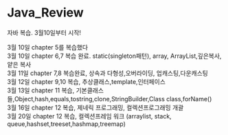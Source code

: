 # Java_Review
자바 복습. 3월10일부터 시작!

3월 10일 chapter 5를 복습했다   
3월 10일 chapter 6,7 복습 완료. static(singleton패턴), array, ArrayList,깊은복사,얕은 복사    
3월 11일 chapter 7,8 복습완료, 상속과 다형성,오버라이딩, 업캐스팅,다운캐스팅   
3월 12일 chapter 9,10 복습, 추상클래스,template,인터페이스   
3월 13일 chapter 11 복습, 기본클래스들,Object,hash,equals,tostring,clone,StringBuilder,Class class,forName()   
3월 16일 chapter 12 복습, 제네릭 프로그래밍, 컬렉션프로그래밍 개괄   
3월 20일 chapter 12 복습, 컬렉션프레임 워크 (arraylist, stack, queue,hashset,treeset,hashmap,treemap)
